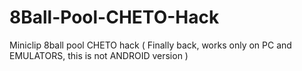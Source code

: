# 8Ball-Pool-CHETO-Hack
Miniclip 8ball pool CHETO hack ( Finally back, works only on PC and EMULATORS, this is not ANDROID version )
